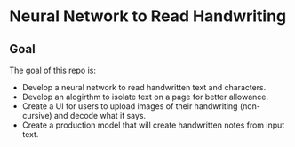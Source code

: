 # Neural Network to Read Handwriting
## Goal
The goal of this repo is:
- Develop a neural network to read handwritten text and characters.
- Develop an alogirthm to isolate text on a page for better allowance.
- Create a UI for users to upload images of their handwriting (non-cursive) and decode what it says.
- Create a production model that will create handwritten notes from input text.

